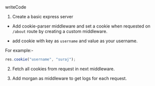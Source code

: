 writeCode

1. Create a basic express server

- Add cookie-parser middleware and set a cookie when requested on `/about` route by creating a custom middleware.

- add cookie with key as `username` and value as your username.

For example:-

```js
res.cookie("username", "suraj");
```

2. Fetch all cookies from request in next middleware.

3. Add morgan as middleware to get logs for each request.
